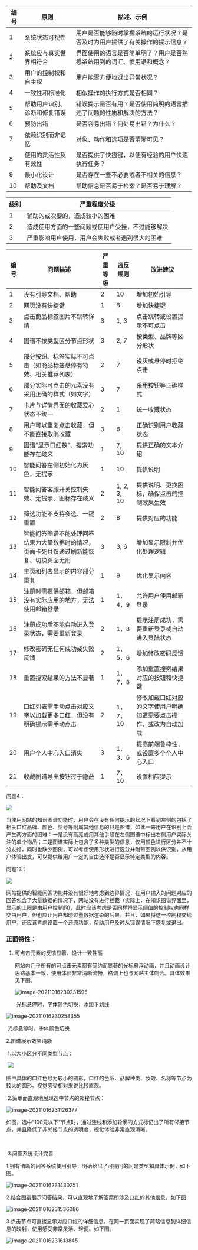 | 编号 | 原则                         | 描述、示例                                                   |
| ---- | ---------------------------- | ------------------------------------------------------------ |
| 1    | 系统状态可视性               | 用户是否能够随时掌握系统的运行状况？是否及时为用户提供了有关操作的提示信息？ |
| 2    | 系统应与真实世界相符合       | 界面使用的语言是否简单明了？用户是否熟悉系统用到的词汇、惯用语和概念？ |
| 3    | 用户的控制权和自主权         | 用户能否方便地退出异常状况？                                 |
| 4    | 一致性和标准化               | 相似操作的执行方式是否相同？                                 |
| 5    | 帮助用户识别、诊断和修复错误 | 错误提示是否有用？是否使用简明的语言描述了问题的性质和解决的方法？ |
| 6    | 预防出错                     | 是否容易出错？何处易出错？为什么？                           |
| 7    | 依赖识别而非记忆             | 对象、动作和选项是否清晰可见？                               |
| 8    | 使用的灵活性及有效性         | 是否提供了快捷键，以便有经验的用户快速执行任务？             |
| 9    | 最小化设计                   | 是否存在一些不必要或者不相关的信息？                         |
| 10   | 帮助及文档                   | 帮助信息是否易于检索？是否易于理解？                         |

| 级别 | 严重程度分级                                     |
| ---- | ------------------------------------------------ |
| 1    | 辅助的或次要的，造成较小的困难                   |
| 2    | 造成使用方面的一些问题或使用户受挫，不过能够解决 |
| 3    | 严重影响用户使用，用户会失败或者遇到很大的困难   |

| 编号 | 问题描述                                                     | 严重等级 | 违反规则    | 改进建议                                                     |
| ---- | ------------------------------------------------------------ | -------- | ----------- | ------------------------------------------------------------ |
| 1    | 没有引导文档、帮助                                           | 2        | 10          | 增加初始引导                                                 |
| 2    | 网页没有快捷键                                               | 1        | 8           | 增加快捷键                                                   |
| 3    | 点击商品标签图片不跳转详情                                   | 3        | 1, 3        | 点击跳转或设置提示不可点击                                   |
| 4    | 图谱不按类型区分节点形状                                     | 3        | 2, 7        | 按类型、品牌等区分形状                                       |
| 5    | 部分按钮、标签实际不可点击（如商品标签悬停有特效、相关推荐列表） | 2        | 7           | 设灰或悬停时拒绝点击                                         |
| 6    | 部分实际可点击的元素没有采用正确的样式（如文字）             | 3        | 7           | 采用按钮等正确样式                                           |
| 7    | 卡片与详情界面的收藏爱心状态不统一                           | 2        | 1           | 统一收藏状态                                                 |
| 8    | 用户可以重复点击收藏，但不能直接取消收藏                     | 3        | 6           | 正确识别用户收藏状态                                         |
| 9    | 图谱“显示口红数”、搜索功能存在歧义                           | 1        | 7, 10       | 提供正确的文本介绍                                           |
| 10   | 智能问答左侧初始化为灰色，无提示                             | 1        | 10          | 提供说明                                                     |
| 11   | 智能问答客服开关控制失效、无提示、图标存在歧义               | 2        | 1, 2, 3, 10 | 提供说明、更换图标，确保点击的控制效果生效                   |
| 12   | 筛选功能不支持多选、一键重置                                 | 2        | 8           | 提供对应的功能                                               |
| 13   | 智能问答图谱不能处理回答结果为大量数据时的情况，页面卡死且仅通过刷新能恢复、切换页面无用 | 3        | 3, 6        | 增加显示限制并优化处理逻辑                                   |
| 14   | 主页和列表显示的内容部分重复                                 | 1        | 9           | 优化显示内容                                                 |
| 15   | 注册时需提供邮箱，但邮箱没有实际应用的地方，无法使用邮箱登录 | 1        | 1，4，9     | 允许用户使用邮箱登录                                         |
| 16   | 注册成功后不能自动进入登录状态，需要重新登录                 | 2        | 1，8        | 提示注册成功，需要重新登录或自动进入登陆状态                 |
| 17   | 修改密码无任何成功或失败反馈                                 | 2        | 1，5，6     | 增加修改密码反馈                                             |
| 18   | 重置搜索结果的方法不显著                                     | 1        | 1，7，8     | 添加重置搜索结果对应的按钮和快捷键                           |
| 19   | 口红列表需手动点击对应文字以加载更多口红，但没有明确提示需手动点击 | 2        | 1，7，10    | 修改加载口红对应的文字使用户明确知道需要点击操作，或改为自动加载 |
| 20   | 用户个人中心入口消失                                         | 3        | 1，3，6     | 提高前端鲁棒性，或设置多个个人中心入口                       |
| 21   | 收藏图谱导出按钮过于隐蔽                                     | 1        | 7，10       | 设置相应提示                                                 |

问题4：

![](C:\Users\12736\Desktop\study\人机交互\HCI\HCI\docs\pics\问题4.jpg)

当使用网站的知识图谱功能时，用户会在没有任何提示的状况下看到左侧的包括了相关口红品牌、颜色、型号等附属其他信息的只是图谱，如此一来用户在识别上会产生两方面的困难：一是没有高亮或用其他手段在左侧图谱中标出右侧用户实际关注的单个物品；二是图谱实际上包含了多种类型的信息，仅用颜色进行区分并不十分友好，同时也缺少图例，可以考虑使用形状进行区分并附带图例以供识别，从用户体验出发，可以提供给用户一定的自由选择是否显示特定类型的内容。

问题13：

![](C:\Users\12736\Desktop\study\人机交互\HCI\HCI\docs\pics\问题13.jpg)

网站提供的智能问答功能并没有很好地考虑到边界情况，在用户输入的问题对应的回答包含了大量数据的情况下，网站没有进行拦截（实际上，在知识图谱界面里，显示的上限是由用户控制的），此时应该考虑是否同样将显示阈值的控制权也同样交由用户，但也应让用户知晓过量数据渲染的后果。并且，如果将这一控制权交给用户，还应该考虑设置一个还原功能，帮助用户及时从错误情况下恢复或退出。





### 正面特性：



1. 可点击元素的反馈显著、设计一致性高

   网站内几乎所有的可点击元素都有简约而显著的光标悬浮动画，并且动画设计思路基本一致，使用体验非常清晰流畅，格调上也与网站主体吻合。具体效果见下图。

   ![image-20211016230231595](C:\Users\12736\Desktop\study\人机交互\HCI\HCI\docs\pics\正面特性1.1.png)

   ​																									光标悬停时，字体颜色切换，添加下划线

![image-20211016230258355](C:\Users\12736\Desktop\study\人机交互\HCI\HCI\docs\pics\正面特性1.2.png)

​																													光标悬停时，字体颜色切换

 2.图谱展示效果清晰

​		1.以大小区分不同类型节点：

​			![](C:\Users\12736\Desktop\study\人机交互\HCI\HCI\docs\pics\正面特性2.1.png)

​			图中具体的口红色号为较小的圆形，口红的色系、品牌种类、妆效、名称等节点为较大的圆形。视觉感受相对来说比较直观。

​		2.简单而直观地展现选中节点的邻接节点：

![image-20211016231126377](C:\Users\12736\Desktop\study\人机交互\HCI\HCI\docs\pics\正面特性2.2.png)

​		如图，选中“100元以下”节点时，通过连线和添加轮廓的方式标记出了所有邻接节点，并且降低了非邻接节点的透明度，视觉体验非常直观清晰。

​		

​	3.问答系统设计完善

​			1.拥有清晰的问答系统使用引导，明确给出了可提问的问题类型和具体示例，如下图。

![image-20211016231430251](C:\Users\12736\Desktop\study\人机交互\HCI\HCI\docs\pics\正面特性3.1.png)

​			2.结合图谱展示问答结果，可以直观地了解答案所涉及口红的其他信息，如下图

![image-20211016231536086](C:\Users\12736\Desktop\study\人机交互\HCI\HCI\docs\pics\正面特性3.2.png)

​			3.点击节点可直接显示对应口红的详细信息，在同一页面实现了简略信息到详细信息的映射，使用感受非常灵活、轻便。如下图。

![image-20211016231613845](C:\Users\12736\Desktop\study\人机交互\HCI\HCI\docs\pics\正面特性3.3.png)	
